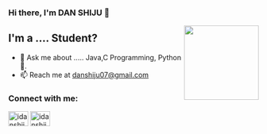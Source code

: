 ### Hi there, I'm DAN SHIJU 👋

<img align='right' src='https://github.com/Rishit-dagli/Rishit-dagli/blob/master/images/octocat-anime.gif' width='150"'>

## I'm a .... Student?

- 💬 Ask me about ..... Java,C Programming, Python 👀.
- 📫 Reach me at danshiju07@gmail.com

### Connect with me:

<a href="https://instagram.com/idanshiju" target="blank"><img align="center" src="https://raw.githubusercontent.com/rahuldkjain/github-profile-readme-generator/master/src/images/icons/Social/instagram.svg" alt="idanshiju" height="30" width="40" /></a>
<a href="https://www.linkedin.com/in/idanshiju/" target="blank"><img align="center" src="https://www.svgrepo.com/show/75820/linkedin.svg" alt="idanshiju" height="30" width="40" /></a>
